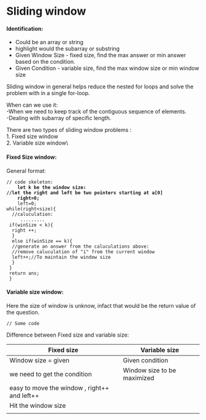 # Sliding window

#### Identification:

* Could be an array or string&#x20;
* highlight would the subarray or substring
* Given Window  Size - fixed size, find the max answer or min answer based on the condition.
* Given Condition - variable size, find the max window size or min window size



Sliding window in general helps reduce the nested for loops and solve the problem with in a single for-loop.

When can we use it:\
\-When we need to keep track of the contiguous sequence of elements.\
\-Dealing with subarray of specific length.

There are two types of sliding window problems : \
1\. Fixed size window\
2\. Variable size window\


#### Fixed Size window:&#x20;

General format:

<pre><code>// code skeleton:
<strong>    let k be the window size:
</strong><strong>//let the right and left be two pointers starting at a[0]
</strong><strong>    right=0;
</strong>    left=0;
while(right&#x3C;size){
  //caluculation:
     ......... 
 if(winSize &#x3C; k){
  right ++;
  }
  else if(winSize == k){
  //generate an answer from the caluculations above:
  //remove caluculation of "i" from the current window 
  left++;//To maintain the window size
  }
 }
 return ans;
 }
</code></pre>

#### Variable size window:

Here the size of window is unknow, infact that would be the return value of the question.



```
// Some code
```

Difference between Fixed size and variable size:\
&#x20;

| Fixed size                                   | Variable size               |
| -------------------------------------------- | --------------------------- |
| Window size = given                          | Given condition             |
| we need to get the condition                 | Window size to be maximized |
| easy to move the window , right++ and left++ |                             |
| Hit the window size                          |                             |
|                                              |                             |
